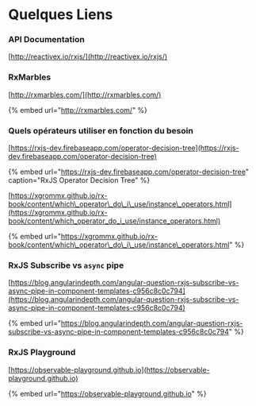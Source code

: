 # Quelques Liens

### API Documentation

[http://reactivex.io/rxjs/](http://reactivex.io/rxjs/)

### RxMarbles

[http://rxmarbles.com/](http://rxmarbles.com/)

{% embed url="http://rxmarbles.com/" %}

### Quels opérateurs utiliser en fonction du besoin

[https://rxjs-dev.firebaseapp.com/operator-decision-tree](https://rxjs-dev.firebaseapp.com/operator-decision-tree)

{% embed url="https://rxjs-dev.firebaseapp.com/operator-decision-tree" caption="RxJS Operator Decision Tree" %}

[https://xgrommx.github.io/rx-book/content/which\_operator\_do\_i\_use/instance\_operators.html](https://xgrommx.github.io/rx-book/content/which_operator_do_i_use/instance_operators.html)

{% embed url="https://xgrommx.github.io/rx-book/content/which\_operator\_do\_i\_use/instance\_operators.html" %}

### RxJS Subscribe vs `async` pipe

[https://blog.angularindepth.com/angular-question-rxjs-subscribe-vs-async-pipe-in-component-templates-c956c8c0c794](https://blog.angularindepth.com/angular-question-rxjs-subscribe-vs-async-pipe-in-component-templates-c956c8c0c794)

{% embed url="https://blog.angularindepth.com/angular-question-rxjs-subscribe-vs-async-pipe-in-component-templates-c956c8c0c794" %}

### RxJS Playground

[https://observable-playground.github.io](https://observable-playground.github.io)

{% embed url="https://observable-playground.github.io" %}





